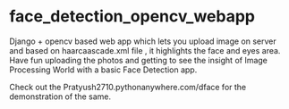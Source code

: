 # face_detection_opencv_webapp

Django + opencv based web app which lets you upload image on server and based on haarcaascade.xml file , it highlights the face and eyes area.
Have fun uploading the photos and getting to see the insight of Image Processing World with a basic Face Detection app.

Check out the Pratyush2710.pythonanywhere.com/dface
for the demonstration of the same.
